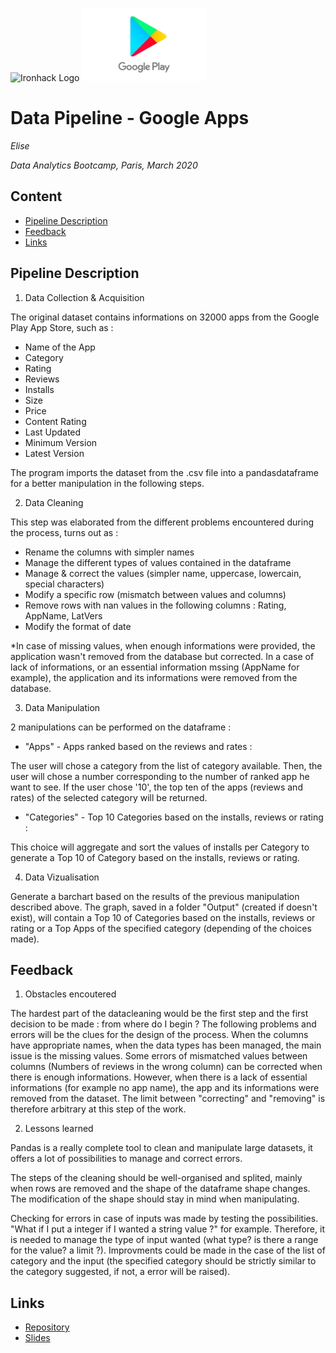 <img src="https://bit.ly/2VnXWr2" alt="Ironhack Logo" width="100"/>  <img src="https://github.com/esilesvn/Pipeline_Project/blob/master/images/google_play_logo.jpg" alt="Google Play Logo" width="200"/>

# Data Pipeline - Google Apps 
*Elise*

*Data Analytics Bootcamp, Paris, March 2020*

## Content
- [Pipeline Description](#pipeline-description)
- [Feedback](#feedback)
- [Links](#links)

## Pipeline Description

1. Data Collection & Acquisition

The original dataset contains informations on 32000 apps from the Google Play App Store, such as : 
  - Name of the App
  - Category
  - Rating
  - Reviews
  - Installs
  - Size
  - Price
  - Content Rating
  - Last Updated
  - Minimum Version
  - Latest Version

The program imports the dataset from the .csv file into a pandasdataframe for a better manipulation in the following steps. 

2. Data Cleaning

This step was elaborated from the different problems encountered during the process, turns out as : 
  - Rename the columns with simpler names
  - Manage the different types of values contained in the dataframe
  - Manage & correct the values 
        (simpler name, uppercase, lowercain, special characters) 
  - Modify a specific row (mismatch between values and columns)
  - Remove rows with nan values in the following columns : Rating, AppName, LatVers
  - Modify the format of date

*In case of missing values, when enough informations were provided, the application wasn't removed from the database but corrected. In a case of lack of informations, or an essential information mssing (AppName for example), the application and its informations were removed from the database.

3. Data Manipulation

2 manipulations can be performed on the dataframe : 

- "Apps" - Apps ranked based on the reviews and rates :

The user will chose a category from the list of category available. Then, the user will chose a number corresponding to the number of ranked app he want to see. If the user chose '10', the top ten of the apps (reviews and rates) of the selected category will be returned. 
      
      
 - "Categories"  - Top 10 Categories based on the installs, reviews or rating :
 
This choice will aggregate and sort the values of installs per Category to generate a Top 10 of Category based on the installs, reviews or rating. 
      
4. Data Vizualisation

Generate a barchart based on the results of the previous manipulation described above. The graph, saved in a folder "Output" (created if doesn't exist), will contain a Top 10 of Categories based on the installs, reviews or rating or a Top Apps of the specified category (depending of the choices made). 

## Feedback
1. Obstacles encoutered

The hardest part of the datacleaning would be the first step and the first decision to be made : from where do I begin ? The following problems and errors will be the clues for the design of the process. When the columns have appropriate names, when the data types has been managed, the main issue is the missing values. Some errors of mismatched values between columns (Numbers of reviews in the wrong column) can be corrected when there is enough informations. However, when there is a lack of essential informations (for example no app name), the app and its informations were removed from the dataset. The limit between "correcting" and "removing" is therefore arbitrary at this step of the work.  

2. Lessons learned

Pandas is a really complete tool to clean and manipulate large datasets, it offers a lot of possibilities to manage and correct errors. 

The steps of the cleaning should be well-organised and splited, mainly when rows are removed and the shape of the dataframe shape changes. The modification of the shape should stay in mind when manipulating. 

Checking for errors in case of inputs was made by testing the possibilities. "What if I put a integer if I wanted a string value ?" for example. Therefore, it is needed to manage the type of input wanted (what type? is there a range for the value? a limit ?). Improvments could be made in the case of the list of category and the input (the specified category should be strictly similar to the category suggested, if not, a error will be raised). 


## Links

- [Repository](https://github.com/esilesvn/Pipeline_Project)
- [Slides](https://docs.google.com/presentation/d/1cxV6CXly19G53kUpPogYzULguAA2ONOO84Y1_7zgKxk/edit?usp=sharing)


